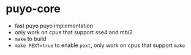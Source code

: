 # puyo-core
- fast puyo puyo implementation
- only work on cpus that support sse4 and mbi2
- `make` to build
- `make PEXT=true` to enable `pext`, only work on cpus that support `make` 
